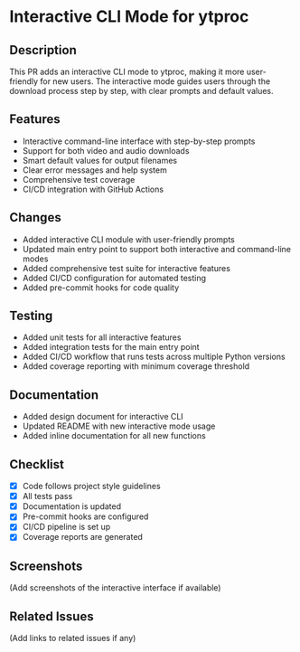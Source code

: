 # Interactive CLI Mode for ytproc

## Description
This PR adds an interactive CLI mode to ytproc, making it more user-friendly for new users. The interactive mode guides users through the download process step by step, with clear prompts and default values.

## Features
- Interactive command-line interface with step-by-step prompts
- Support for both video and audio downloads
- Smart default values for output filenames
- Clear error messages and help system
- Comprehensive test coverage
- CI/CD integration with GitHub Actions

## Changes
- Added interactive CLI module with user-friendly prompts
- Updated main entry point to support both interactive and command-line modes
- Added comprehensive test suite for interactive features
- Added CI/CD configuration for automated testing
- Added pre-commit hooks for code quality

## Testing
- Added unit tests for all interactive features
- Added integration tests for the main entry point
- Added CI/CD workflow that runs tests across multiple Python versions
- Added coverage reporting with minimum coverage threshold

## Documentation
- Added design document for interactive CLI
- Updated README with new interactive mode usage
- Added inline documentation for all new functions

## Checklist
- [x] Code follows project style guidelines
- [x] All tests pass
- [x] Documentation is updated
- [x] Pre-commit hooks are configured
- [x] CI/CD pipeline is set up
- [x] Coverage reports are generated

## Screenshots
(Add screenshots of the interactive interface if available)

## Related Issues
(Add links to related issues if any) 
